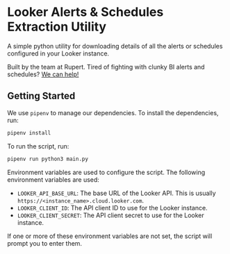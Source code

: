 # Looker Alerts & Schedules Extraction Utility
A simple python utility for downloading details of all the alerts or schedules configured in your Looker instance.

Built by the team at Rupert. Tired of fighting with clunky BI alerts and schedules? [We can help!](www.hirupert.com)

## Getting Started
We use `pipenv` to manage our dependencies. To install the dependencies, run:

```bash
pipenv install
```

To run the script, run:

```bash
pipenv run python3 main.py
```

Environment variables are used to configure the script. The following environment variables are used:
- `LOOKER_API_BASE_URL`: The base URL of the Looker API. This is usually `https://<instance_name>.cloud.looker.com`.
- `LOOKER_CLIENT_ID`: The API client ID to use for the Looker instance.
- `LOOKER_CLIENT_SECRET`: The API client secret to use for the Looker instance.

If one or more of these environment variables are not set, the script will prompt you to enter them.
